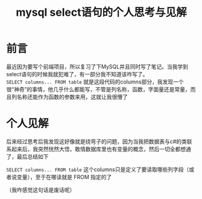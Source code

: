 ﻿---
title: mysql select语句的个人思考与见解
categories: mysql
tags: [select语句]
---

# 前言

最近因为要写个前端项目，所以复习了下MySQL并且同时写了笔记。当我学到select语句的时候我就犯难了，有一部分我不知道该咋写了。  
`SELECT columns... FROM table` 就是这段代码的columns部分，我发现一个很“神奇”的事情，他几乎什么都能写，不管是列名称，函数，字面量还是常量，而且列名称还能作为函数的参数来用，这就让我很懵了

# 个人见解

后来经过思考后我发现这好像就是绕弯子的问题，因为当我把数据表与c#的类联系起来后，我突然恍然大悟，敢情数据库里也有变量的概念，然后一切全都想通了，最后总结如下

`SELECT columns... FROM table` 这个columns只是定义了要读取哪些列字段（或者说变量），至于在哪读就是 FROM 指定的了

（我咋感觉这句话是废话呢）
